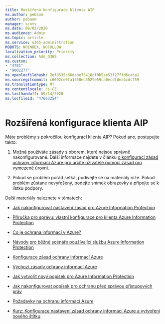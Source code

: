 ```yaml
---
title: Rozšířená konfigurace klienta AIP
ms.author: pebaum
author: pebaum
manager: scotv
ms.date: 08/03/2020
ms.audience: Admin
ms.topic: article
ms.service: o365-administration
ROBOTS: NOINDEX, NOFOLLOW
localization_priority: Priority
ms.collection: Adm_O365
ms.custom:
- "4781"
- "9002277"
ms.openlocfilehash: 2ef8535c66dabe75418df0b5ae53f27ffd6caca1
ms.sourcegitcommit: c6692ce0fa1358ec3529e59ca0ecdfdea4cdc759
ms.translationtype: MT
ms.contentlocale: cs-CZ
ms.lasthandoff: 09/14/2020
ms.locfileid: "47663254"
---
```

# <a name="aip-client-advanced-configuration"></a>Rozšířená konfigurace klienta AIP

Máte problémy s pokročilou konfigurací klienta AIP? Pokud ano, postupujte takto:

1. Možná používáte zásady s oborem, které nejsou správně nakonfigurované. Další informace najdete v článku [o konfiguraci zásad ochrany informací Azure pro určité uživatele pomocí zásad pro vymezené úrovni](https://docs.microsoft.com/azure/information-protection/configure-policy-scope).

2. Pokud se problém pořád setká, podívejte se na materiály níže. Pokud problém zůstane nevyřešený, podejte snímek obrazovky a připojte se k lístku podpory.

Další materiály naleznete v tématech:

- [Jak nakonfigurovat nastavení zásad pro Azure Information Protection](https://docs.microsoft.com/azure/information-protection/configure-policy-settings)  
    
- [Příručka pro správu: vlastní konfigurace pro klienta Azure Information Protection](https://docs.microsoft.com/azure/information-protection/rms-client/client-admin-guide-customizations)  
    
- [Co je ochrana informací v Azure?](https://docs.microsoft.com/azure/information-protection/what-is-information-protection)  
    
- [Návody pro běžné scénáře používající službu Azure Information Protection](https://docs.microsoft.com/azure/information-protection/how-to-guides)  
    
- [Konfigurace zásad ochrany informací Azure](https://docs.microsoft.com/azure/information-protection/deploy-use/configure-policy)  
    
- [Výchozí zásady ochrany informací Azure](https://docs.microsoft.com/azure/information-protection/deploy-use/configure-policy-default)  
    
- [Jak vytvořit nový popisek pro Azure Information Protection](https://docs.microsoft.com/azure/information-protection/deploy-use/configure-policy-new-label)  
    
- [Jak nakonfigurovat popisek pro ochranu před správou přístupových práv](https://docs.microsoft.com/azure/information-protection/deploy-use/configure-policy-protection)  
    
- [Požadavky na ochranu informací Azure](https://docs.microsoft.com/azure/information-protection/get-started/requirements)

- [Kurz: Konfigurace nastavení zásad ochrany informací Azure a vytvoření nového štítku](https://docs.microsoft.com/azure/information-protection/get-started/infoprotect-quick-start-tutorial)